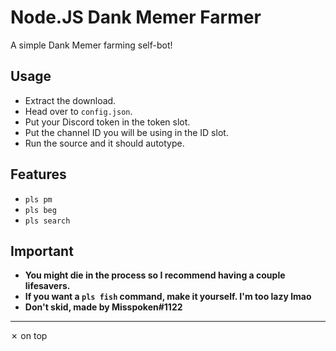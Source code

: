 # Node.JS Dank Memer Farmer
A simple Dank Memer farming self-bot!

## Usage
- Extract the download.
- Head over to `config.json`.
- Put your Discord token in the token slot.
- Put the channel ID you will be using in the ID slot.
- Run the source and it should autotype.

## Features
- `pls pm`
- `pls beg`
- `pls search`

## Important
- **You might die in the process so I recommend having a couple lifesavers.**
- **If you want a `pls fish` command, make it yourself. I'm too lazy lmao**
- **Don't skid, made by Misspoken#1122**
--------
✗ on top
